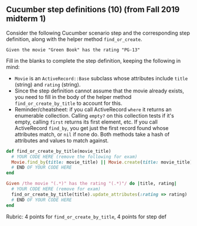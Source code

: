 ## Cucumber step definitions (10) (from Fall 2019 midterm 1)

Consider the following Cucumber scenario step and the corresponding
step definition, along with the helper method `find_or_create`.


```
Given the movie "Green Book" has the rating "PG-13"
```

Fill in the blanks to complete the step definition, keeping the
following in mind:

* `Movie` is an `ActiveRecord::Base` subclass whose attributes include
`title` (string) and `rating` (string).
* Since the step definition cannot assume that the movie already exists,
you need to fill in the body of the helper method
`find_or_create_by_title` to account for this.
* Reminder/cheatsheet:  if you call ActiveRecord `where`
it returns an enumerable collection.  Calling `empty?` on this
collection tests if it's empty, calling `first` returns its first
element, etc.  If you call ActiveRecord `find_by`, you get
just the first record found whose attributes match, or `nil` if none
do.  Both methods take a hash of attributes and values to match against.


```ruby
def find_or_create_by_title(movie_title)
  # YOUR CODE HERE (remove the following for exam)
  Movie.find_by(title: movie_title) || Movie.create(title: movie_title)
  # END OF YOUR CODE HERE
end

Given /the movie "(.*)" has the rating "(.*)"/ do |title, rating|
  # YOUR CODE HERE (remove for exam)
  find_or_create_by_title(title).update_attributes(:rating => rating)
  # END OF YOUR CODE HERE  
end
```
Rubric: 4 points for `find_or_create_by_title`, 4 points for step def
